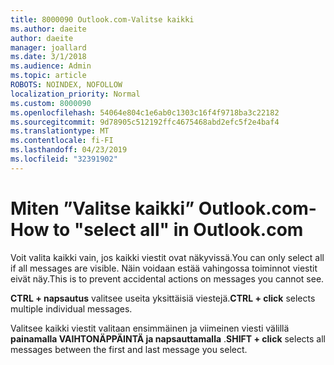 ```yaml
---
title: 8000090 Outlook.com-Valitse kaikki
ms.author: daeite
author: daeite
manager: joallard
ms.date: 3/1/2018
ms.audience: Admin
ms.topic: article
ROBOTS: NOINDEX, NOFOLLOW
localization_priority: Normal
ms.custom: 8000090
ms.openlocfilehash: 54064e804c1e6ab0c1303c16f4f9718ba3c22182
ms.sourcegitcommit: 9d78905c512192ffc4675468abd2efc5f2e4baf4
ms.translationtype: MT
ms.contentlocale: fi-FI
ms.lasthandoff: 04/23/2019
ms.locfileid: "32391902"
---
```

# <a name="how-to-select-all-in-outlookcom"></a><span data-ttu-id="ccfc7-102">Miten ”Valitse kaikki” Outlook.com-</span><span class="sxs-lookup"><span data-stu-id="ccfc7-102">How to "select all" in Outlook.com</span></span>

<span data-ttu-id="ccfc7-103">Voit valita kaikki vain, jos kaikki viestit ovat näkyvissä.</span><span class="sxs-lookup"><span data-stu-id="ccfc7-103">You can only select all if all messages are visible.</span></span> <span data-ttu-id="ccfc7-104">Näin voidaan estää vahingossa toiminnot viestit eivät näy.</span><span class="sxs-lookup"><span data-stu-id="ccfc7-104">This is to prevent accidental actions on messages you cannot see.</span></span>

<span data-ttu-id="ccfc7-105">**CTRL + napsautus** valitsee useita yksittäisiä viestejä.</span><span class="sxs-lookup"><span data-stu-id="ccfc7-105">**CTRL + click** selects multiple individual messages.</span></span>

<span data-ttu-id="ccfc7-106">Valitsee kaikki viestit valitaan ensimmäinen ja viimeinen viesti välillä **painamalla VAIHTONÄPPÄINTÄ ja napsauttamalla** .</span><span class="sxs-lookup"><span data-stu-id="ccfc7-106">**SHIFT + click** selects all messages between the first and last message you select.</span></span>